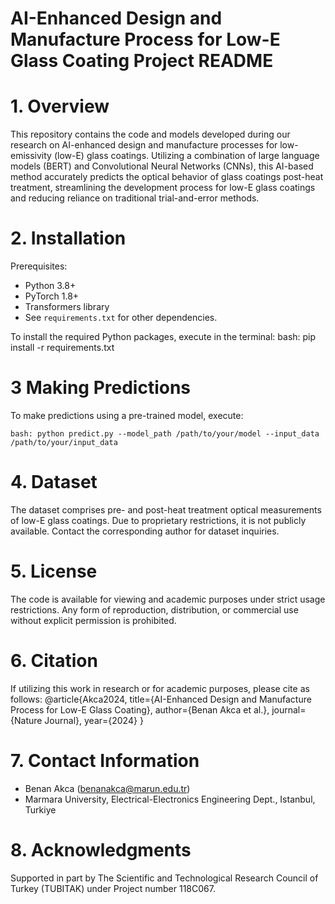 # AI-Enhanced Design and Manufacture Process for Low-E Glass Coating Project README

# 1. Overview

This repository contains the code and models developed during our research on
AI-enhanced design and manufacture processes for low-emissivity (low-E) glass
coatings. Utilizing a combination of large language models (BERT) and Convolutional
Neural Networks (CNNs), this AI-based method accurately predicts the optical behavior
of glass coatings post-heat treatment, streamlining the development process for
low-E glass coatings and reducing reliance on traditional trial-and-error methods.


# 2. Installation

Prerequisites:
- Python 3.8+
- PyTorch 1.8+
- Transformers library
- See `requirements.txt` for other dependencies.

To install the required Python packages, execute in the terminal:
bash: pip install -r requirements.txt


# 3 Making Predictions

To make predictions using a pre-trained model, execute:
```
bash: python predict.py --model_path /path/to/your/model --input_data /path/to/your/input_data
```

# 4. Dataset

The dataset comprises pre- and post-heat treatment optical measurements of low-E glass coatings.
Due to proprietary restrictions, it is not publicly available. Contact the corresponding author
for dataset inquiries.


# 5. License

The code is available for viewing and academic purposes under strict usage restrictions. Any
form of reproduction, distribution, or commercial use without explicit permission is prohibited.


# 6. Citation

If utilizing this work in research or for academic purposes, please cite as follows:
@article{Akca2024,
  title={AI-Enhanced Design and Manufacture Process for Low-E Glass Coating},
  author={Benan Akca et al.},
  journal={Nature Journal},
  year={2024}
}


# 7. Contact Information

- Benan Akca (benanakca@marun.edu.tr)
- Marmara University, Electrical-Electronics Engineering Dept., Istanbul, Turkiye


# 8. Acknowledgments

Supported in part by The Scientific and Technological Research Council of Turkey
(TUBITAK) under Project number 118C067.

